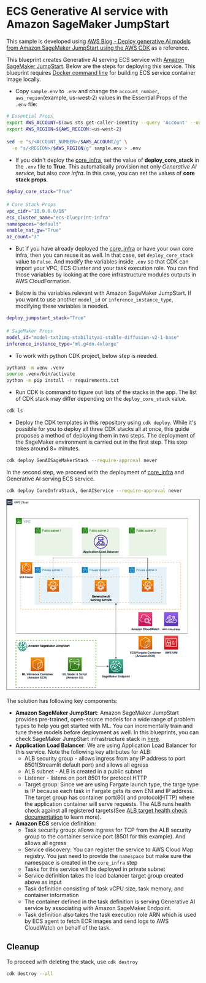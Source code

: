# ECS Generative AI service with Amazon SageMaker JumpStart

This sample is developed using [AWS Blog - Deploy generative AI models from Amazon SageMaker JumpStart using the AWS CDK](https://aws.amazon.com/blogs/machine-learning/deploy-generative-ai-models-from-amazon-sagemaker-jumpstart-using-the-aws-cdk/) as a reference.

This blueprint creates Generative AI serving ECS service with [Amazon SageMaker JumpStart](https://docs.aws.amazon.com/sagemaker/latest/dg/studio-jumpstart.html). Below are the steps for deploying this service. This blueprint requires [Docker command line](https://docs.docker.com/engine/reference/commandline/cli/) for building ECS service container image locally.

* Copy `sample.env` to `.env` and change the `account_number`, `aws_region`(example, us-west-2) values in the Essential Props of the `.env` file:
```bash
# Essential Props
export AWS_ACCOUNT=$(aws sts get-caller-identity --query 'Account' --output text)
export AWS_REGION=${AWS_REGION:=us-west-2}

sed -e "s/<ACCOUNT_NUMBER>/$AWS_ACCOUNT/g" \
  -e "s/<REGION>/$AWS_REGION/g" sample.env > .env
```

* If you didn't deploy the [core_infra](../core_infra/README.md), set the value of **deploy_core_stack** in the `.env` file to **True**. This automatically provision not only *Generative AI service*, but also *core infra*. In this case, you can set the values of **core stack props**.
```bash
deploy_core_stack="True"

# Core Stack Props
vpc_cidr="10.0.0.0/16"
ecs_cluster_name="ecs-blueprint-infra"
namespaces="default"
enable_nat_gw="True"
az_count="3"
```

* But if you have already deployed the [core_infra](../core_infra/README.md) or have your own core infra, then you can reuse it as well. In that case, set `deploy_core_stack` value to `False`. And modify the variables inside `.env` so that CDK can import your VPC, ECS Cluster and your task execution role. You can find those variables by looking at the core infrastructure modules outputs in AWS CloudFormation.

* Below is the variables relevant with Amazon SageMaker JumpStart. If you want to use another `model_id` or `inference_instance_type`, modifying these variables is needed.
```bash
deploy_jumpstart_stack="True"

# SageMaker Props
model_id="model-txt2img-stabilityai-stable-diffusion-v2-1-base"
inference_instance_type="ml.g4dn.4xlarge"
```

* To work with python CDK project, below step is needed.
```bash
python3 -m venv .venv
source .venv/bin/activate
python -m pip install -r requirements.txt
```

* Run CDK ls command to figure out lists of the stacks in the app. The list of CDK stack may differ depending on the `deploy_core_stack` value.
```bash
cdk ls
```

* Deploy the CDK templates in this repository using `cdk deploy`. While it's possible for you to deploy all three CDK stacks all at once, this guide proposes a method of deploying them in two steps. The deployment of the SageMaker environment is carried out in the first step. This step takes around 8+ minutes.
```bash
cdk deploy GenAISageMakerStack --require-approval never
```
In the second step, we proceed with the deployment of [core_infra](../core_infra/README.md) and Generative AI serving ECS service.
```bash
cdk deploy CoreInfraStack, GenAIService --require-approval never
```

<p align="center">
  <img src="../../docs/generative-ai-service.png"/>
</p>

The solution has following key components:
* **Amazon SageMaker JumpStart**: Amazon SageMaker JumpStart provides pre-trained, open-source models for a wide range of problem types to help you get started with ML. You can incrementally train and tune these models before deployment as well. In this blueprints, you can check SageMaker JumpStart infrastructure stack in [here](../other_stack/generative_ai_sagemaker_stack.py).
* **Application Load Balancer**: We are using Application Load Balancer for this service. Note the following key attributes for ALB:
  * ALB security group - allows ingress from any IP address to port 8501(Streamlit default port) and allows all egress
  * ALB subnet - ALB is created in a public subnet
  * Listener - listens on port 8501 for protocol HTTP
  * Target group: Since we are using Fargate launch type, the targe type is IP because each task in Fargate gets its own ENI and IP address. The target group has container port(80) and protocol(HTTP) where the application container will serve requests. The ALB runs health check against all registered targets(See [ALB target health check documentation](https://docs.aws.amazon.com/elasticloadbalancing/latest/application/target-group-health-checks.html) to learn more).
* **Amazon ECS** service definition:
  * Task security group: allows ingress for TCP from the ALB security group to the container service port (8501 for this example). And allows all egress
  * Service discovery: You can register the service to AWS Cloud Map registry. You just need to provide the `namespace` but make sure the namespace is created in the `core_infra` step
  * Tasks for this service will be deployed in private subnet
  * Service definition takes the load balancer target group created above as input
  * Task definition consisting of task vCPU size, task memory, and container information
  * The container defined in the task definition is serving Generative AI service by associating with Amazon SageMaker Endpoint.
  * Task definition also takes the task execution role ARN which is used by ECS agent to fetch ECR images and send logs to AWS CloudWatch on behalf of the task.

## Cleanup
To proceed with deleting the stack, use `cdk destroy`
```bash
cdk destroy --all
```